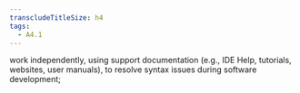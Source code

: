 ```yaml
---
transcludeTitleSize: h4
tags:
  - A4.1
---
```

work independently, using support documentation (e.g., IDE Help, tutorials, websites, user manuals), to resolve syntax issues during software development;